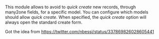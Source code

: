 This module allows to avoid to *quick create* new records, through
many2one fields, for a specific model. You can configure which models
should allow *quick create*. When specified, the *quick create* option
will always open the standard create form.

Got the idea from <https://twitter.com/nbessi/status/337869826028605441>
